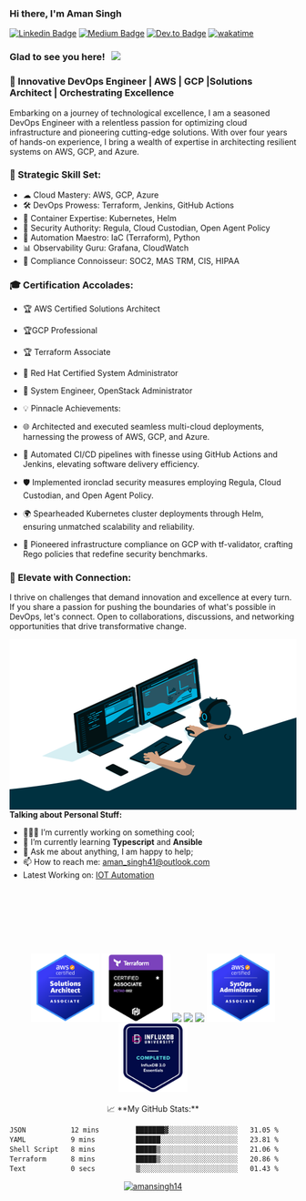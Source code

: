 ### Hi there, I'm <a target="_blank">Aman Singh</a> 

[![Linkedin Badge](https://img.shields.io/badge/-LinkedIn-0e76a8?style=flat-square&logo=Linkedin&logoColor=white)](https://linkedin.com/in/akingsukh)
[![Medium Badge](https://img.shields.io/badge/medium-%2312100E.svg?&style=for-square&logo=medium&logoColor=white)](https://amansingh41.medium.com/)
[![Dev.to Badge](https://img.shields.io/badge/dev.to-0A0A0A?style=for-the-badge&logo=devdotto&logoColor=white)](https://dev.to/amaze_singh41)
[![wakatime](https://wakatime.com/badge/user/35038c5c-2f2d-4e2a-975d-d3fd07993cd8.svg)](https://wakatime.com/@35038c5c-2f2d-4e2a-975d-d3fd07993cd8)

### Glad to see you here! &nbsp; ![](https://visitor-badge.glitch.me/badge?page_id=amansingh14:amansingh14)

### 🚀 Innovative DevOps Engineer | AWS | GCP |Solutions Architect | Orchestrating Excellence

<p> Embarking on a journey of technological excellence, I am a seasoned DevOps Engineer with a relentless passion for optimizing cloud infrastructure and pioneering cutting-edge solutions. With over four years of hands-on experience, I bring a wealth of expertise in architecting resilient systems on AWS, GCP, and Azure. </p>

### 🔧 Strategic Skill Set:

- ☁ Cloud Mastery: AWS, GCP, Azure
- 🛠 DevOps Prowess: Terraform, Jenkins, GitHub Actions
- 🚀 Container Expertise: Kubernetes, Helm
- 🔐 Security Authority: Regula, Cloud Custodian, Open Agent Policy
- 🔄 Automation Maestro: IaC (Terraform), Python
- 📊 Observability Guru: Grafana, CloudWatch
- 👾 Compliance Connoisseur: SOC2, MAS TRM, CIS, HIPAA

### 🎓 Certification Accolades:
- 🏆 AWS Certified Solutions Architect
- 🏆GCP Professional
- 🏆 Terraform Associate
- 🎩 Red Hat Certified System Administrator
- 🚀 System Engineer, OpenStack Administrator
- 💡 Pinnacle Achievements:

- 🌐 Architected and executed seamless multi-cloud deployments, harnessing the prowess of AWS, GCP, and Azure.
- 🤖 Automated CI/CD pipelines with finesse using GitHub Actions and Jenkins, elevating software delivery efficiency.
- 🛡 Implemented ironclad security measures employing Regula, Cloud Custodian, and Open Agent Policy.
- 🌍 Spearheaded Kubernetes cluster deployments through Helm, ensuring unmatched scalability and reliability.
- 🚀 Pioneered infrastructure compliance on GCP with tf-validator, crafting Rego policies that redefine security benchmarks.

### 🔗 Elevate with Connection:
<p> I thrive on challenges that demand innovation and excellence at every turn. If you share a passion for pushing the boundaries of what's possible in DevOps, let's connect. Open to collaborations, discussions, and networking opportunities that drive transformative change. </p>

<img align="right" alt="GIF" src="pic5.gif" width="550" height="300" />
  

**Talking about Personal Stuff:**

- 👨🏻‍💻 I’m currently working on something cool;
- 🚀 I’m currently learning **Typescript** and **Ansible**
- 💬 Ask me about anything, I am happy to help;
- 📫 How to reach me: aman_singh41@outlook.com
- Latest Working on: [IOT Automation](https://akingsukh.medium.com/aws-sdk-iot-create-things-using-github-workflow-dispatcher-f949a4547c15)

</br>
</br>
</br>
</br>
</br>
</br>
<p align="center">
<img height="120cm" src="./aws-certified-solutions-architect-associate.png"/>
<img height="120cm" src="./hashicorp-certified-terraform-associate.png"/>
<img height="120cm" src= "https://api.accredible.com/v1/frontend/credential_website_embed_image/badge/64894166"/>
<img height="120cm" src="https://api.accredible.com/v1/frontend/credential_website_embed_image/badge/69737099"/>
<img height="120cm" src="https://api.accredible.com/v1/frontend/credential_website_embed_image/badge/86848742"/>
<img height="120cm" src="./aws-certified-sysops-administrator-associate.png"/>
<img height="120cm" src="./influxdb-3-0-essentials.png"/>
</br>
</br>
📈 **My GitHub Stats:**
<!--START_SECTION:waka-->

```txt
JSON           12 mins         ███████▓░░░░░░░░░░░░░░░░░   31.05 %
YAML           9 mins          ██████░░░░░░░░░░░░░░░░░░░   23.81 %
Shell Script   8 mins          █████▒░░░░░░░░░░░░░░░░░░░   21.06 %
Terraform      8 mins          █████▒░░░░░░░░░░░░░░░░░░░   20.86 %
Text           0 secs          ▒░░░░░░░░░░░░░░░░░░░░░░░░   01.43 %
```

<!--END_SECTION:waka-->
<p align="center"> <a href="https://github-profile-trophy.vercel.app/?username=amansingh14&margin-w=15"><img src="https://github-profile-trophy.vercel.app/?username=amansingh14" alt="amansingh14" /></a> </p>
